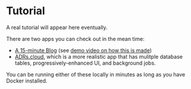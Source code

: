 # Tutorial

A real tutorial will appear here eventually.

There are two apps you can check out in the mean time:

* [A 15-minute Blog](https://github.com/thirdtank/blog-demo) (see [demo video on how this is made](https://video.hardlimit.com/w/ae7EMhwjDq9kSH5dqQ9swV))
* [ADRs.cloud](https://github.com/thirdtank/adrs.cloud), which is a more realistic app that has
  mulitple database tables, progressively-enhanced UI, and background jobs.

You can be running either of these locally in minutes as long as you have Docker installed.
